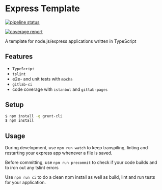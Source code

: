 # Express Template

[![pipeline status](https://gitlab.com/cedrichaase/express-template/badges/master/pipeline.svg)](https://gitlab.com/cedrichaase/express-template/commits/master)

[![coverage report](https://gitlab.com/cedrichaase/express-template/badges/master/coverage.svg)](https://gitlab.com/cedrichaase/express-template/commits/master)


A template for node.js/express applications written in TypeScript

## Features

* `TypeScript`
* `tslint`
* e2e- and unit tests with `mocha`
* `gitlab-ci`
* code coverage with `istanbul` and `gitlab-pages`


## Setup

```bash
$ npm install -g grunt-cli
$ npm install
```

## Usage

During development, use `npm run watch` to keep transpiling,
linting and restarting your express app whenever a file is saved.

Before committing, use `npm run precommit` to check if your code builds
and to iron out any tslint errors

Use `npm run ci` to do a clean npm install as well as build, lint
and run tests for your application.
